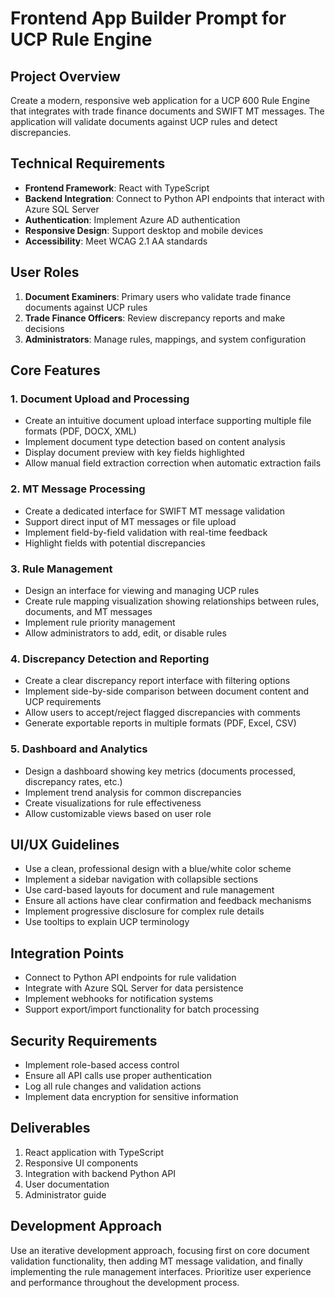 # Frontend App Builder Prompt for UCP Rule Engine

## Project Overview
Create a modern, responsive web application for a UCP 600 Rule Engine that integrates with trade finance documents and SWIFT MT messages. The application will validate documents against UCP rules and detect discrepancies.

## Technical Requirements
- **Frontend Framework**: React with TypeScript
- **Backend Integration**: Connect to Python API endpoints that interact with Azure SQL Server
- **Authentication**: Implement Azure AD authentication
- **Responsive Design**: Support desktop and mobile devices
- **Accessibility**: Meet WCAG 2.1 AA standards

## User Roles
1. **Document Examiners**: Primary users who validate trade finance documents against UCP rules
2. **Trade Finance Officers**: Review discrepancy reports and make decisions
3. **Administrators**: Manage rules, mappings, and system configuration

## Core Features

### 1. Document Upload and Processing
- Create an intuitive document upload interface supporting multiple file formats (PDF, DOCX, XML)
- Implement document type detection based on content analysis
- Display document preview with key fields highlighted
- Allow manual field extraction correction when automatic extraction fails

### 2. MT Message Processing
- Create a dedicated interface for SWIFT MT message validation
- Support direct input of MT messages or file upload
- Implement field-by-field validation with real-time feedback
- Highlight fields with potential discrepancies

### 3. Rule Management
- Design an interface for viewing and managing UCP rules
- Create rule mapping visualization showing relationships between rules, documents, and MT messages
- Implement rule priority management
- Allow administrators to add, edit, or disable rules

### 4. Discrepancy Detection and Reporting
- Create a clear discrepancy report interface with filtering options
- Implement side-by-side comparison between document content and UCP requirements
- Allow users to accept/reject flagged discrepancies with comments
- Generate exportable reports in multiple formats (PDF, Excel, CSV)

### 5. Dashboard and Analytics
- Design a dashboard showing key metrics (documents processed, discrepancy rates, etc.)
- Implement trend analysis for common discrepancies
- Create visualizations for rule effectiveness
- Allow customizable views based on user role

## UI/UX Guidelines
- Use a clean, professional design with a blue/white color scheme
- Implement a sidebar navigation with collapsible sections
- Use card-based layouts for document and rule management
- Ensure all actions have clear confirmation and feedback mechanisms
- Implement progressive disclosure for complex rule details
- Use tooltips to explain UCP terminology

## Integration Points
- Connect to Python API endpoints for rule validation
- Integrate with Azure SQL Server for data persistence
- Implement webhooks for notification systems
- Support export/import functionality for batch processing

## Security Requirements
- Implement role-based access control
- Ensure all API calls use proper authentication
- Log all rule changes and validation actions
- Implement data encryption for sensitive information

## Deliverables
1. React application with TypeScript
2. Responsive UI components
3. Integration with backend Python API
4. User documentation
5. Administrator guide

## Development Approach
Use an iterative development approach, focusing first on core document validation functionality, then adding MT message validation, and finally implementing the rule management interfaces. Prioritize user experience and performance throughout the development process.
